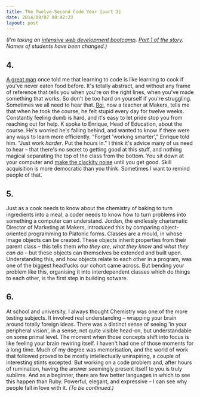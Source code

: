 ```yaml
---
title: The Twelve-Second Code Year [part 2]
date: 2014/09/07 00:42:23
layout: post
---
```


_(I'm taking an [intensive web development bootcamp](http://makersacademy.com). [Part 1 of the story](http://henrystanley.com/2014/08/25/the-twelve-second-code-year-part-1/). Names of students have been changed.)_

## 4.

[A great man](http://ecomba.pro) once told me that learning to code is like learning to cook if you've never eaten food before. It's totally abstract, and without any frame of reference that tells you when you're on the right lines, when you've made something that works. So don't be too hard on yourself if you're struggling. Sometimes we all need to hear that. [Roi](http://www.roidriscoll.co.uk/), now a teacher at Makers, tells me that when he took the course, he felt stupid every day for twelve weeks. Constantly feeling dumb is hard, and it's easy to let pride stop you from reaching out for help. K spoke to Enrique, Head of Education, about the course. He's worried he's falling behind, and wanted to know if there were any ways to learn more efficiently. "Forget 'working smarter'," Enrique told him. "Just work _harder_. Put the hours in." I think it's advice many of us need to hear – that there's no secret to getting good at this stuff, and nothing magical separating the top of the class from the bottom. You sit down at your computer and [make the clackity noise](http://www.kungfugrippe.com/post/169873399/clackity-noise) until you get good. Skill acquisition is more democratic than you think. Sometimes I want to remind people of that.

## 5.

Just as a cook needs to know about the chemistry of baking to turn ingredients into a meal, a coder needs to know how to turn problems into something a computer can understand. Jordan, the endlessly charismatic Director of Marketing at Makers, introduced this by comparing object-oriented programming to Platonic forms. Classes are a mould, in whose image objects can be created. These objects inherit properties from their parent class – this tells them _who they are_, _what they know_ and _what they can do_ – but these objects can themselves be extended and built upon. Understanding this, and how objects relate to each other in a program, was one of the biggest headfucks our cohort came across. But bending your problem like this, organising it into interdependent classes which do things to each other, is the first step in building sotware.

## 6.

At school and university, I always thought Chemistry was one of the more testing subjects. It involved real understanding – wrapping your brain around totally foreign ideas. There was a distinct sense of seeing 'in your peripheral vision', in a sense; not quite visible head-on, but understandable on some primal level. The moment when those concepts shift into focus is like feeling your brain rewiring itself. I haven't had one of those moments for a long time. Much of my degree was memorisation, and the world of work that followed proved to be mostly intellectually uninspiring, a couple of interesting stints excepted. But working on a code problem and, after hours of rumination, having the answer seemingly present itself to you is truly sublime. And as a beginner, there are few better languages in which to see this happen than Ruby. Powerful, elegant, and expressive – I can see why people fall in love with it. _(To be continued.)_
